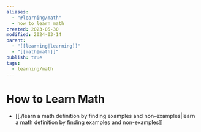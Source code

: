 ```yaml
---
aliases:
  - "#learning/math"
  - how to learn math
created: 2023-05-30
modified: 2024-03-14
parent:
  - "[[learning|learning]]"
  - "[[math|math]]"
publish: true
tags:
  - learning/math
---
```


# How to Learn Math
- [[./learn a math definition by finding examples and non-examples|learn a math definition by finding examples and non-examples]]